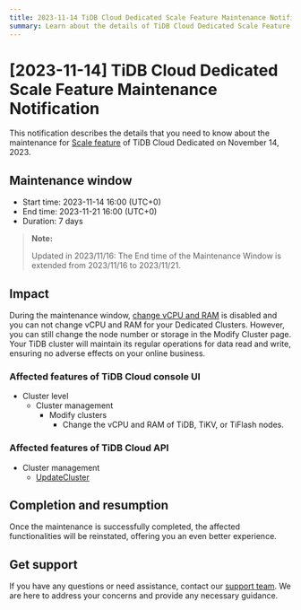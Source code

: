 ```yaml
---
title: 2023-11-14 TiDB Cloud Dedicated Scale Feature Maintenance Notification
summary: Learn about the details of TiDB Cloud Dedicated Scale Feature Maintenance on November 14, 2023, such as the maintenance window and impact.
---
```


# [2023-11-14] TiDB Cloud Dedicated Scale Feature Maintenance Notification

This notification describes the details that you need to know about the maintenance for [Scale feature](https://docs.pingcap.com/tidbcloud/scale-tidb-cluster#scale-your-tidb-cluster) of TiDB Cloud Dedicated on November 14, 2023.

## Maintenance window

- Start time: 2023-11-14 16:00 (UTC+0)
- End time:  2023-11-21 16:00 (UTC+0)
- Duration: 7 days

> **Note:**
>
> Updated in 2023/11/16: The End time of the Maintenance Window is extended from 2023/11/16 to 2023/11/21.

## Impact

During the maintenance window, [change vCPU and RAM](https://docs.pingcap.com/tidbcloud/scale-tidb-cluster#change-vcpu-and-ram) is disabled and you can not change vCPU and RAM for your Dedicated Clusters. However, you can still change the node number or storage in the Modify Cluster page. Your TiDB cluster will maintain its regular operations for data read and write, ensuring no adverse effects on your online business.

### Affected features of TiDB Cloud console UI

- Cluster level
    - Cluster management
        - Modify clusters
            - Change the vCPU and RAM of TiDB, TiKV, or TiFlash nodes.
 
### Affected features of TiDB Cloud API

- Cluster management
    - [UpdateCluster](https://docs.pingcap.com/tidbcloud/api/v1beta#tag/Cluster/operation/UpdateCluster)

## Completion and resumption

Once the maintenance is successfully completed, the affected functionalities will be reinstated, offering you an even better experience.

## Get support

If you have any questions or need assistance, contact our [support team](/tidb-cloud/tidb-cloud-support.md). We are here to address your concerns and provide any necessary guidance.
